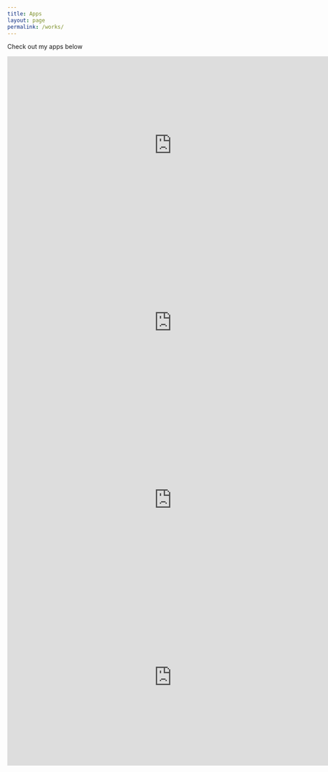 ```yaml
---
title: Apps
layout: page
permalink: /works/
---
```


Check out my apps below<br/>

<iframe style="border: none;" src="https://cards.producthunt.com/cards/posts/64945?v=1" width="750" height="405" frameborder="0" scrolling="no" allowfullscreen></iframe>

<iframe style="border: none;" src="https://cards.producthunt.com/cards/posts/86896?v=1" width="750" height="405" frameborder="0" scrolling="no" allowfullscreen></iframe>

<iframe style="border: none;" src="https://cards.producthunt.com/cards/posts/83241?v=1" width="750" height="405" frameborder="0" scrolling="no" allowfullscreen></iframe>

<iframe style="border: none;" src="https://cards.producthunt.com/cards/posts/68309?v=1" width="750" height="405" frameborder="0" scrolling="no" allowfullscreen></iframe>